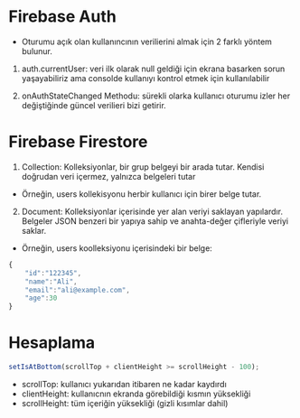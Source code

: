 # Firebase Auth

- Oturumu açık olan kullanıncının verilierini almak için 2 farklı yöntem bulunur.

1. auth.currentUser: veri ilk olarak null geldiği için ekrana basarken sorun yaşayabiliriz ama consolde kullanıyı kontrol etmek için kullanılabilir

2. onAuthStateChanged Methodu: sürekli olarka kullanıcı oturumu izler her değiştiğinde güncel verilieri bizi getirir.

# Firebase Firestore

1. Collection: Kolleksiyonlar, bir grup belgeyi bir arada tutar. Kendisi doğrudan veri içermez, yalnızca belgeleri tutar

- Örneğin, users kollekisyonu herbir kullanıcı için birer belge tutar.

2. Document: Kolleksiyonlar içerisinde yer alan veriyi saklayan yapılardır. Belgeler JSON benzeri bir yapıya sahip ve anahta-değer çifleriyle veriyi saklar.

- Örneğin, users koolleksiyonu içerisindeki bir belge:

```js
{
    "id":"122345",
    "name":"Ali",
    "email":"ali@example.com",
    "age":30
}
```

# Hesaplama

```js
setIsAtBottom(scrollTop + clientHeight >= scrollHeight - 100);
```

- scrollTop: kullanıcı yukarıdan itibaren ne kadar kaydırdı
- clientHeight: kullanıcnın ekranda görebildiği kısmın yüksekliği
- scrollHeight: tüm içeriğin yüksekliği (gizli kısımlar dahil)
